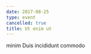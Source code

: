 ```yaml
---
date: 2017-08-25
type: event
cancelled: true
title: Ut enim ut
---
```

minim Duis incididunt commodo